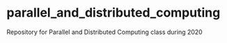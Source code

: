 # parallel_and_distributed_computing
Repository for Parallel and Distributed Computing class during 2020
